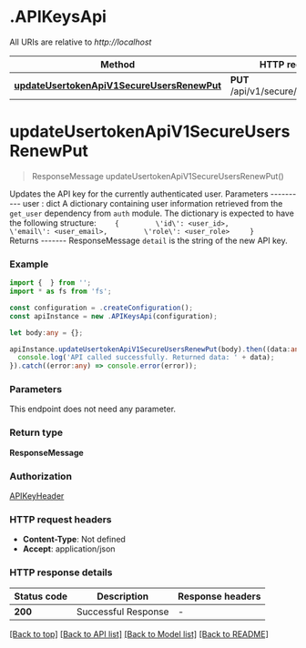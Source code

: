 # .APIKeysApi

All URIs are relative to *http://localhost*

Method | HTTP request | Description
------------- | ------------- | -------------
[**updateUsertokenApiV1SecureUsersRenewPut**](APIKeysApi.md#updateUsertokenApiV1SecureUsersRenewPut) | **PUT** /api/v1/secure/users/renew | Update Usertoken


# **updateUsertokenApiV1SecureUsersRenewPut**
> ResponseMessage updateUsertokenApiV1SecureUsersRenewPut()

Updates the API key for the currently authenticated user.  Parameters ---------- user : dict     A dictionary containing user information retrieved     from the `get_user` dependency from `auth` module.     The dictionary is expected     to have the following structure:     ```     {         \'id\': <user_id>,         \'email\': <user_email>,         \'role\': <user_role>     }     ```  Returns ------- ResponseMessage     `detail` is the string of the new API key.

### Example


```typescript
import {  } from '';
import * as fs from 'fs';

const configuration = .createConfiguration();
const apiInstance = new .APIKeysApi(configuration);

let body:any = {};

apiInstance.updateUsertokenApiV1SecureUsersRenewPut(body).then((data:any) => {
  console.log('API called successfully. Returned data: ' + data);
}).catch((error:any) => console.error(error));
```


### Parameters
This endpoint does not need any parameter.


### Return type

**ResponseMessage**

### Authorization

[APIKeyHeader](README.md#APIKeyHeader)

### HTTP request headers

 - **Content-Type**: Not defined
 - **Accept**: application/json


### HTTP response details
| Status code | Description | Response headers |
|-------------|-------------|------------------|
**200** | Successful Response |  -  |

[[Back to top]](#) [[Back to API list]](README.md#documentation-for-api-endpoints) [[Back to Model list]](README.md#documentation-for-models) [[Back to README]](README.md)


